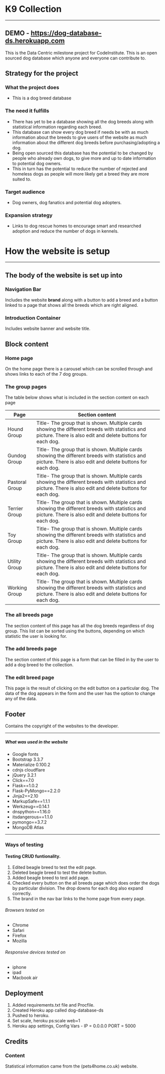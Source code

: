 # **K9 Collection**
---

## DEMO - https://dog-database-ds.herokuapp.com

This is the Data Centric milestone project for CodeInstitute.
This is an open sourced dog database which anyone and everyone can contribute to.





## Strategy for the project
### What the project does
* This is a dog breed database

### The need it fulfills
* There has yet to be a database showing all the dog breeds along with statistical information regarding each breed.
* This database can show every dog breed if needs be with as much information about the breeds to give users of the website as much information about the different dog breeds before purchasing/adopting a dog.
* Being open sourced this database has the potential to be changed by people who already own dogs, to give more and up to date information to potential dog owners.
* This in turn has the potential to reduce the number of rejected and homeless dogs as people will more likely get a breed they are more suited to.

### Target audience
* Dog owners, dog fanatics and potential dog adopters.

### Expansion strategy
* Links to dog rescue homes to encourage smart and researched adoption and reduce the number of dogs in kennels.


# How the website is setup
---
## The body of the website is set up into

### Navigation Bar

Includes the website __brand__ along with a button to add a breed and a button linked to a page that shows all the breeds which are right aligned. 

### Introduction Container

Includes website banner and website title.

## Block content

### Home page

On the home page there is a carousel which can be scrolled through and shows links to each of the 7 dog groups.

### The group pages

The table below shows what is included in the section content on each page 

|Page         |  Section content|
|-------------|-----------------|
|Hound Group  |Title- The group that is shown. Multiple cards showing the different breeds with statistics and picture. There is also edit and delete buttons for each dog.|
|Gundog Group |Title- The group that is shown. Multiple cards showing the different breeds with statistics and picture. There is also edit and delete buttons for each dog.|
|Pastoral Group|Title- The group that is shown. Multiple cards showing the different breeds with statistics and picture. There is also edit and delete buttons for each dog.|
|Terrier Group|Title- The group that is shown. Multiple cards showing the different breeds with statistics and picture. There is also edit and delete buttons for each dog.|
|Toy Group    |Title- The group that is shown. Multiple cards showing the different breeds with statistics and picture. There is also edit and delete buttons for each dog.|
|Utility Group|Title- The group that is shown. Multiple cards showing the different breeds with statistics and picture. There is also edit and delete buttons for each dog.|
|Working Group|Title- The group that is shown. Multiple cards showing the different breeds with statistics and picture. There is also edit and delete buttons for each dog.|

### The all breeds page

The section content of this page has all the dog breeds regardless of dog group.
This list can be sorted using the buttons, depending on which statistic the user is looking for.

### The add breeds page

The section content of this page is a form that can be filled in by the user to add a dog breed to the collection.

### The edit breed page

This page is the result of clicking on the edit button on a particular dog. The data of the dog appears in the form and the user has the option to change any of the data.


## Footer

Contains the copyright of the websites to the developer.


---

##### What was used in the website

* Google fonts
* Bootstrap 3.3.7
* Materialize 0.100.2
* cdnjs cloudflare
* jQuery 3.2.1
* Click==7.0
* Flask==1.0.2
* Flask-PyMongo==2.2.0
* Jinja2==2.10
* MarkupSafe==1.1.1
* Werkzeug==0.14.1
* dnspython==1.16.0
* itsdangerous==1.1.0
* pymongo==3.7.2
* MongoDB Atlas

---

### Ways of testing

#### Testing CRUD funtionality.
1. Edited beagle breed to test the edit page.
2. Deleted beagle breed to test the delete button.
3. Added beagle breed to test add page.
4. Checked every button on the all breeds page which does order the dogs by particular division. The drop downs for each dog also expand correctly.
5. The brand in the nav bar links to the home page from every page.

###### Browsers tested on

* Chrome
* Safari
* Firefox
* Mozilla

###### Responsive devices tested on
* iphone
* ipad
* Macbook air


## Deployment
1. Added requirements.txt file and Procfile.
2. Created Heroku app called dog-database-ds
3. Pushed to heroku.
4. Set scale, heroku ps:scale web=1
5. Heroku app settings, Config Vars - IP = 0.0.0.0 PORT = 5000

## Credits

### Content

Statistical information came from the (pets4home.co.uk) website.
